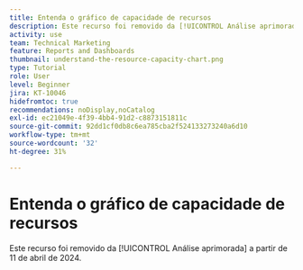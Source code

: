```yaml
---
title: Entenda o gráfico de capacidade de recursos
description: Este recurso foi removido da [!UICONTROL Análise aprimorada] a partir de 11 de abril de 2024.
activity: use
team: Technical Marketing
feature: Reports and Dashboards
thumbnail: understand-the-resource-capacity-chart.png
type: Tutorial
role: User
level: Beginner
jira: KT-10046
hidefromtoc: true
recommendations: noDisplay,noCatalog
exl-id: ec21049e-4f39-4bb4-91d2-c8873151811c
source-git-commit: 92dd1cf0db8c6ea785cba2f524133273240a6d10
workflow-type: tm+mt
source-wordcount: '32'
ht-degree: 31%

---
```


# Entenda o gráfico de capacidade de recursos

Este recurso foi removido da [!UICONTROL Análise aprimorada] a partir de 11 de abril de 2024.

